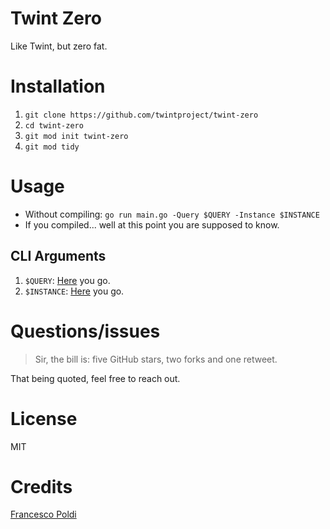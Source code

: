 # Twint Zero
Like Twint, but zero fat.

# Installation
1) `git clone https://github.com/twintproject/twint-zero`
2) `cd twint-zero`
3) `git mod init twint-zero`
4) `git mod tidy`

# Usage
- Without compiling: `go run main.go -Query $QUERY -Instance $INSTANCE`
- If you compiled... well at this point you are supposed to know.

## CLI Arguments
1) `$QUERY`: [Here](https://github.com/igorbrigadir/twitter-advanced-search) you go.
2) `$INSTANCE`: [Here](https://github.com/zedeus/nitter/wiki/Instances) you go.

# Questions/issues
> Sir, the bill is: five GitHub stars, two forks and one retweet.

That being quoted, feel free to reach out.

# License 
MIT

# Credits
[Francesco Poldi](https://twitter.com/noneprivacy)